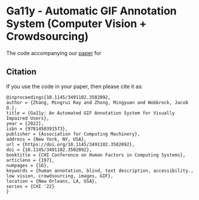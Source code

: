 # Ga11y - Automatic GIF Annotation System (Computer Vision + Crowdsourcing)

The code accompanying our [paper](#) for 

## Citation
If you use the code in your paper, then please cite it as:

```
@inproceedings{10.1145/3491102.3502092,
author = {Zhang, Mingrui Ray and Zhong, Mingyuan and Wobbrock, Jacob O.},
title = {Ga11y: An Automated GIF Annotation System for Visually Impaired Users},
year = {2022},
isbn = {9781450391573},
publisher = {Association for Computing Machinery},
address = {New York, NY, USA},
url = {https://doi.org/10.1145/3491102.3502092},
doi = {10.1145/3491102.3502092},
booktitle = {CHI Conference on Human Factors in Computing Systems},
articleno = {197},
numpages = {16},
keywords = {human annotation, blind, text description, accessibility., low vision, crowdsourcing, images, GIF},
location = {New Orleans, LA, USA},
series = {CHI '22}
}
```
